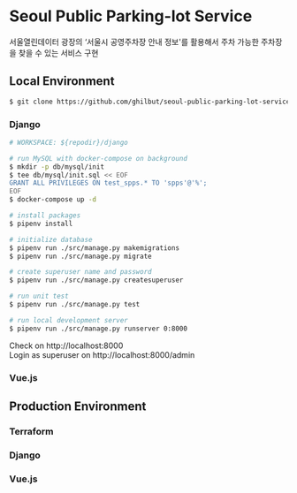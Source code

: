 # Seoul Public Parking-lot Service
서울열린데이터 광장의 ‘서울시 공영주차장 안내 정보'를 활용해서 주차 가능한 주차장을 찾을 수 있는 서비스 구현


## Local Environment

```bash
$ git clone https://github.com/ghilbut/seoul-public-parking-lot-service.git
```


### Django

```bash
# WORKSPACE: ${repodir}/django

# run MySQL with docker-compose on background
$ mkdir -p db/mysql/init
$ tee db/mysql/init.sql << EOF
GRANT ALL PRIVILEGES ON test_spps.* TO 'spps'@'%';
EOF
$ docker-compose up -d

# install packages
$ pipenv install

# initialize database
$ pipenv run ./src/manage.py makemigrations
$ pipenv run ./src/manage.py migrate

# create superuser name and password
$ pipenv run ./src/manage.py createsuperuser

# run unit test
$ pipenv run ./src/manage.py test

# run local development server
$ pipenv run ./src/manage.py runserver 0:8000
```

Check on http://localhost:8000  
Login as superuser on http://localhost:8000/admin

### Vue.js


## Production Environment


### Terraform


### Django


### Vue.js
